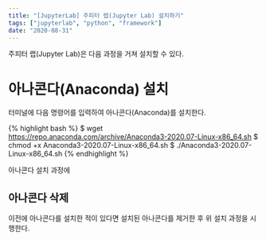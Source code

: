 ```yaml
---
title: "[JupyterLab] 주피터 랩(Jupyter Lab) 설치하기"
tags: ["jupyterlab", "python", "framework"]
date: "2020-08-31"
---
```


주피터 랩(Jupyter Lab)은 다음 과정을 거쳐 설치할 수 있다.

# 아나콘다(Anaconda) 설치

터미널에 다음 명령어를 입력하여 아나콘다(Anaconda)를 설치한다.

{% highlight bash %}
$ wget https://repo.anaconda.com/archive/Anaconda3-2020.07-Linux-x86_64.sh
$ chmod +x Anaconda3-2020.07-Linux-x86_64.sh
$ ./Anaconda3-2020.07-Linux-x86_64.sh
{% endhighlight %}

아나콘다 설치 과정에

## 아나콘다 삭제

이전에 아나콘다를 설치한 적이 있다면 설치된 아나콘다를 제거한 후 위 설치 과정을 시행한다.